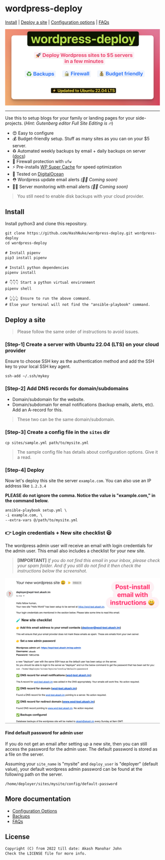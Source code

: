 # wordpress-deploy

[Install](#install) | [Deploy a site](#deploy-a-site) | [Configuration options](docs/configuration.md) | [FAQs](docs/faqs.md)

![Deploy wordpress sites to $5 servers in a few minutes](docs/intro-image.png)

-----

Use this to setup blogs for your family or landing pages for your side-projects. (*Hint: Gutenberg editor Full Site Editing is 🔥*)

* 😍 Easy to configure
* 💰 Budget-friendly setup. Stuff as many sites as you can on your $5 server.
* ♻️ Automated weekly backups by email + daily backups on server ([docs](docs/backups.md))
* 💪 Firewall protection with `ufw`
* ⚡️ Pre-installs [WP Super Cache](https://wordpress.org/plugins/wp-super-cache/) for speed optimization
* 🧪 Tested on [DigitalOcean](https://www.digitalocean.com/)
* ⛑ Wordpress update email alerts *(👨‍💻 Coming soon)*
* 👮‍♀️ Server monitoring with email alerts *(👨‍💻 Coming soon)*

> You still need to enable disk backups with your cloud provider.

## Install

Install python3 and clone this repository.

```
git clone https://github.com/HashNuke/wordpress-deploy.git wordpress-deploy
cd wordpress-deploy

# Install pipenv
pip3 install pipenv

# Install python dependencies
pipenv install

# 👇👇👇 Start a python virtual environment
pipenv shell

# 👆👆👆 Ensure to run the above command.
# Else your terminal will not find the "ansible-playbook" command.
```

## Deploy a site

> Please follow the same order of instructions to avoid issues.

### [Step-1] Create a server with Ubuntu 22.04 (LTS) on your cloud provider

Ensure to choose SSH key as the authentication method and add the SSH key to your local SSH key agent.

```
ssh-add ~/.ssh/mykey
```

### [Step-2] Add DNS records for domain/subdomains

* Domain/subdomain for the website.
* Domain/subdomain for email notifications (backup emails, alerts, etc). Add an A-record for this.

> These two can be the same domain/subdomain.

### [Step-3] Create a config file in the `sites` dir

```
cp sites/sample.yml path/to/mysite.yml
```

> The sample config file has details about configuration options. Give it a read.

### [Step-4] Deploy

Now let's deploy this site the server `example.com`. You can also use an IP address like `1.2.3.4`

**PLEASE do not ignore the comma. Notice the value is "example.com," in the command below.**

```
ansible-playbook setup.yml \
-i example.com, \
--extra-vars @/path/to/mysite.yml
```

### 👉 Login credentials + New site checklist 😃

The wordpress admin user will receive an email with login credentials for the admin user. This email also includes a checklist for your new site.

> **[IMPORTANT]** *If you do not find this email in your inbox, please check your spam folder. And if you still do not find it then check the instructions below the screenshot.*

![Post-install email with instructions](docs/images/post-install-email.png)

#### Find default password for admin user

If you do not get an email after setting up a new site, then you can still access the password for the admin user. The default password is stored as a file on the server.

Assuming your `site_name` is "mysite" and `deploy_user` is "deployer" (default value), your default wordpress admin password can be found at the following path on the server.

```
/home/deployer/sites/mysite/config/default-password
```

## More documentation

* [Configuration Options](docs/configuration.md)
* [Backups](docs/backups.md)
* [FAQs](docs/faqs.md)

## License

```
Copyright (C) from 2022 till date: Akash Manohar John
Check the LICENSE file for more info.
```
